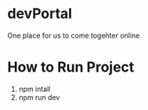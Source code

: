 # devPortal
One place for us to come togehter online

# How to Run Project

1. npm intall
2. npm run dev